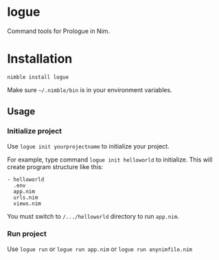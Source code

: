 # logue
Command tools for Prologue in Nim.

# Installation
```
nimble install logue
```

Make sure `~/.nimble/bin` is in your environment variables.

## Usage


### Initialize project

Use `logue init yourprojectname` to initialize your project.

For example, type command `logue init helloworld` to initialize. This will create program
structure like this:

```
- helloworld
  .env
  app.nim
  urls.nim
  views.nim
```

You must switch to `/.../helloworld` directory to run `app.nim`.

### Run project

Use `logue run` or `logue run app.nim` or `logue run anynimfile.nim`
